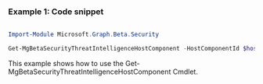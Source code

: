 ### Example 1: Code snippet

```powershell

Import-Module Microsoft.Graph.Beta.Security

Get-MgBetaSecurityThreatIntelligenceHostComponent -HostComponentId $hostComponentId

```
This example shows how to use the Get-MgBetaSecurityThreatIntelligenceHostComponent Cmdlet.

